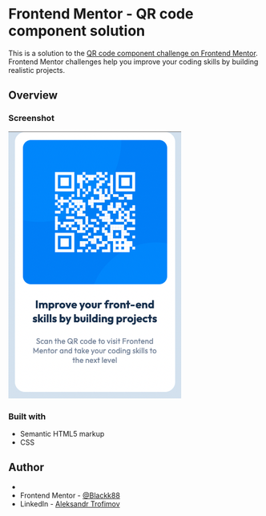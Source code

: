 # Frontend Mentor - QR code component solution

This is a solution to the [QR code component challenge on Frontend Mentor](https://www.frontendmentor.io/challenges/qr-code-component-iux_sIO_H). Frontend Mentor challenges help you improve your coding skills by building realistic projects. 

## Overview

### Screenshot

![](./images/screenshot.png)

### Built with

- Semantic HTML5 markup
- CSS

## Author

- 
- Frontend Mentor - [@Blackk88](https://www.frontendmentor.io/profile/Blackk88)
- LinkedIn - [Aleksandr Trofimov](https://www.linkedin.com/in/aleksandr-trofimov/)
